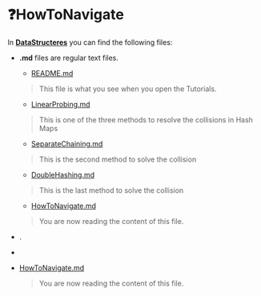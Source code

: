 # :question:HowToNavigate

In __[DataStructeres](https://github.com/vardtlv/Tutorials/tree/master/DataStructeres#what-is-data-structures)__ you can find the following files:
  
  * __.md__ files are regular text files.
    * [README.md](https://github.com/vardtlv/Tutorials/blob/master/DataStructeres/README.md#what-is-data-structures)
    >This file is what you see when you open the Tutorials.
    * [LinearProbing.md](https://github.com/vardtlv/Tutorials/blob/master/DataStructeres/LinearProbing.md#arrow_right_hook-linear-probing)
    >This is one of the three methods to resolve the collisions in Hash Maps
    * [SeparateChaining.md](https://github.com/vardtlv/Tutorials/blob/master/DataStructeres/SeparateChaining.md#link-separate-chaining)
    >This is the second method to solve the collision
    * [DoubleHashing.md](https://github.com/vardtlv/Tutorials/blob/master/DataStructeres/DoubleHashing.md#fast_forward-double-hashing)
    >This is the last method to solve the collision
    * [HowToNavigate.md](https://github.com/vardtlv/Tutorials/blob/master/HowToNavigate.md#questionhowtonavigate)
    >You are now reading the content of this file.
    
  * .
  * 
  * [HowToNavigate.md](https://github.com/vardtlv/Tutorials/blob/master/HowToNavigate.md#questionhowtonavigate)
    >You are now reading the content of this file.
